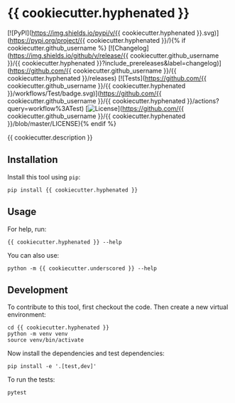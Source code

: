 # {{ cookiecutter.hyphenated }}

[![PyPI](https://img.shields.io/pypi/v/{{ cookiecutter.hyphenated }}.svg)](https://pypi.org/project/{{ cookiecutter.hyphenated }}/){% if cookiecutter.github_username %}
[![Changelog](https://img.shields.io/github/v/release/{{ cookiecutter.github_username }}/{{ cookiecutter.hyphenated }}?include_prereleases&label=changelog)](https://github.com/{{ cookiecutter.github_username }}/{{ cookiecutter.hyphenated }}/releases)
[![Tests](https://github.com/{{ cookiecutter.github_username }}/{{ cookiecutter.hyphenated }}/workflows/Test/badge.svg)](https://github.com/{{ cookiecutter.github_username }}/{{ cookiecutter.hyphenated }}/actions?query=workflow%3ATest)
[![License](https://img.shields.io/badge/license-Apache%202.0-blue.svg)](https://github.com/{{ cookiecutter.github_username }}/{{ cookiecutter.hyphenated }}/blob/master/LICENSE){% endif %}

{{ cookiecutter.description }}

## Installation

Install this tool using `pip`:

    pip install {{ cookiecutter.hyphenated }}

## Usage

For help, run:

    {{ cookiecutter.hyphenated }} --help

You can also use:

    python -m {{ cookiecutter.underscored }} --help

## Development

To contribute to this tool, first checkout the code. Then create a new virtual environment:

    cd {{ cookiecutter.hyphenated }}
    python -m venv venv
    source venv/bin/activate

Now install the dependencies and test dependencies:

    pip install -e '.[test,dev]'

To run the tests:

    pytest
